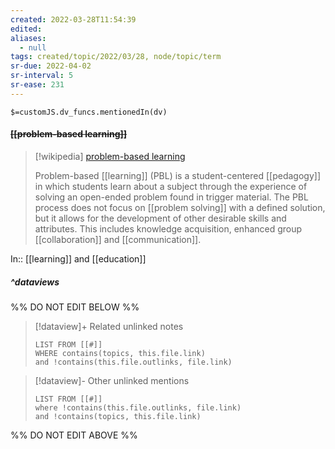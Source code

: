 ```yaml
---
created: 2022-03-28T11:54:39 
edited: 
aliases:
  - null
tags: created/topic/2022/03/28, node/topic/term
sr-due: 2022-04-02
sr-interval: 5
sr-ease: 231
---
```

`$=customJS.dv_funcs.mentionedIn(dv)`

#### <s class="topic-title">[[problem-based learning]]</s>

> [!wikipedia] [problem-based learning](https://en.wikipedia.org/wiki/Problem-based%20learning)
> 
> Problem-based [[learning]] (PBL) is a student-centered [[pedagogy]] in which students learn about a subject through the experience of solving an open-ended problem found in trigger material. The PBL process does not focus on [[problem solving]] with a defined solution, but it allows for the development of other desirable skills and attributes. This includes knowledge acquisition, enhanced group [[collaboration]] and [[communication]].
> 

In:: [[learning]] and [[education]]

##### ^dataviews

%% DO NOT EDIT BELOW %%
> [!dataview]+ Related unlinked notes
> ```dataview
> LIST FROM [[#]]
> WHERE contains(topics, this.file.link)
> and !contains(this.file.outlinks, file.link)
> ```
 
> [!dataview]- Other unlinked mentions
> ```dataview
> LIST FROM [[#]]
> where !contains(this.file.outlinks, file.link)
> and !contains(topics, this.file.link)
> ```

%% DO NOT EDIT ABOVE %%

